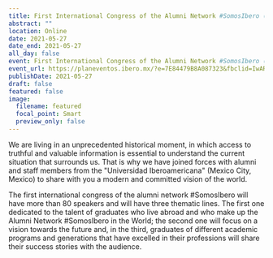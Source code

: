 ```yaml
---
title: First International Congress of the Alumni Network #SomosIbero (Universidad Iberoamericana, Mexico)
abstract: ""
location: Online
date: 2021-05-27
date_end: 2021-05-27
all_day: false
event: First International Congress of the Alumni Network #SomosIbero (Universidad Iberoamericana, Mexico)
event_url: https://planeventos.ibero.mx/?e=7E84479B8A087323&fbclid=IwAR0nUsTX42aA-gKxDYmxtM47VuWm490ta-wHNEwUYR4NWZmfqtZoHVfotoY
publishDate: 2021-05-27
draft: false
featured: false
image:
  filename: featured
  focal_point: Smart
  preview_only: false
---
```

<!--StartFragment-->
We are living in an unprecedented historical moment, in which access to truthful and valuable information is essential to understand the current situation that surrounds us. That is why we have joined forces with alumni and staff members from the "Universidad Iberoamericana" (Mexico City, Mexico) to share with you a modern and committed vision of the world.

The first international congress of the alumni network #SomosIbero will have more than 80 speakers and will have three thematic lines. The first one dedicated to the talent of graduates who live abroad and who make up the Alumni Network #SomosIbero in the World; the second one will focus on a vision towards the future and, in the third, graduates of different academic programs and generations that have excelled in their professions will share their success stories with the audience. 

